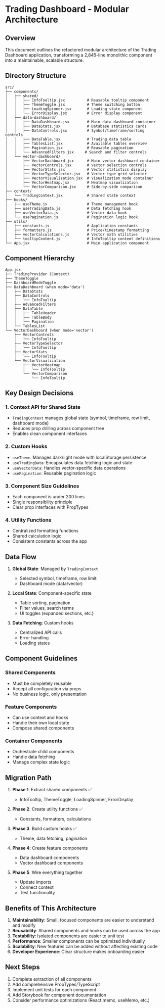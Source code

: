 # Trading Dashboard - Modular Architecture

## Overview
This document outlines the refactored modular architecture of the Trading Dashboard application, transforming a 2,845-line monolithic component into a maintainable, scalable structure.

## Directory Structure

```
src/
├── components/
│   ├── shared/
│   │   ├── InfoTooltip.jsx          # Reusable tooltip component
│   │   ├── ThemeToggle.jsx          # Theme switching button
│   │   ├── LoadingSpinner.jsx       # Loading state component
│   │   └── ErrorDisplay.jsx         # Error display component
│   ├── data-dashboard/
│   │   ├── DataDashboard.jsx        # Main data dashboard container
│   │   ├── DataStats.jsx            # Database statistics cards
│   │   ├── DataControls.jsx         # Symbol/timeframe/sorting controls
│   │   ├── DataTable.jsx            # Trading data table
│   │   ├── TablesList.jsx           # Available tables overview
│   │   ├── Pagination.jsx           # Reusable pagination
│   │   └── AdvancedFilters.jsx     # Search and filter controls
│   └── vector-dashboard/
│       ├── VectorDashboard.jsx      # Main vector dashboard container
│       ├── VectorControls.jsx       # Vector selection controls
│       ├── VectorStats.jsx          # Vector statistics display
│       ├── VectorTypeSelector.jsx   # Vector type grid selector
│       ├── VectorVisualization.jsx  # Visualization mode container
│       ├── VectorHeatmap.jsx        # Heatmap visualization
│       └── VectorComparison.jsx     # Side-by-side comparison
├── context/
│   └── TradingContext.jsx           # Shared state context
├── hooks/
│   ├── useTheme.js                  # Theme management hook
│   ├── useTradingData.js            # Data fetching hook
│   ├── useVectorData.js             # Vector data hook
│   └── usePagination.js             # Pagination logic hook
├── utils/
│   ├── constants.js                 # Application constants
│   ├── formatters.js                # Price/timestamp formatting
│   ├── vectorCalculations.js        # Vector math utilities
│   └── tooltipContent.js            # InfoTooltip content definitions
└── App.jsx                          # Main application component

```

## Component Hierarchy

```
App.jsx
├── TradingProvider (Context)
├── ThemeToggle
├── DashboardModeToggle
├── DataDashboard (when mode='data')
│   ├── DataStats
│   ├── DataControls
│   │   └── InfoTooltip
│   ├── AdvancedFilters
│   ├── DataTable
│   │   ├── TableHeader
│   │   ├── TableBody
│   │   └── Pagination
│   └── TablesList
└── VectorDashboard (when mode='vector')
    ├── VectorControls
    │   └── InfoTooltip
    ├── VectorTypeSelector
    │   └── InfoTooltip
    ├── VectorStats
    │   └── InfoTooltip
    └── VectorVisualization
        ├── VectorHeatmap
        │   └── InfoTooltip
        └── VectorComparison
            └── InfoTooltip
```

## Key Design Decisions

### 1. Context API for Shared State
- `TradingContext` manages global state (symbol, timeframe, row limit, dashboard mode)
- Reduces prop drilling across component tree
- Enables clean component interfaces

### 2. Custom Hooks
- `useTheme`: Manages dark/light mode with localStorage persistence
- `useTradingData`: Encapsulates data fetching logic and state
- `useVectorData`: Handles vector-specific data operations
- `usePagination`: Reusable pagination logic

### 3. Component Size Guidelines
- Each component is under 200 lines
- Single responsibility principle
- Clear prop interfaces with PropTypes

### 4. Utility Functions
- Centralized formatting functions
- Shared calculation logic
- Consistent constants across the app

## Data Flow

1. **Global State**: Managed by `TradingContext`
   - Selected symbol, timeframe, row limit
   - Dashboard mode (data/vector)

2. **Local State**: Component-specific state
   - Table sorting, pagination
   - Filter values, search terms
   - UI toggles (expanded sections, etc.)

3. **Data Fetching**: Custom hooks
   - Centralized API calls
   - Error handling
   - Loading states

## Component Guidelines

### Shared Components
- Must be completely reusable
- Accept all configuration via props
- No business logic, only presentation

### Feature Components
- Can use context and hooks
- Handle their own local state
- Compose shared components

### Container Components
- Orchestrate child components
- Handle data fetching
- Manage complex state logic

## Migration Path

1. **Phase 1**: Extract shared components ✅
   - InfoTooltip, ThemeToggle, LoadingSpinner, ErrorDisplay

2. **Phase 2**: Create utility functions ✅
   - Constants, formatters, calculations

3. **Phase 3**: Build custom hooks ✅
   - Theme, data fetching, pagination

4. **Phase 4**: Create feature components
   - Data dashboard components
   - Vector dashboard components

5. **Phase 5**: Wire everything together
   - Update imports
   - Connect context
   - Test functionality

## Benefits of This Architecture

1. **Maintainability**: Small, focused components are easier to understand and modify
2. **Reusability**: Shared components and hooks can be used across the app
3. **Testability**: Isolated components are easier to unit test
4. **Performance**: Smaller components can be optimized individually
5. **Scalability**: New features can be added without affecting existing code
6. **Developer Experience**: Clear structure makes onboarding easier

## Next Steps

1. Complete extraction of all components
2. Add comprehensive PropTypes/TypeScript
3. Implement unit tests for each component
4. Add Storybook for component documentation
5. Consider performance optimizations (React.memo, useMemo, etc.) 